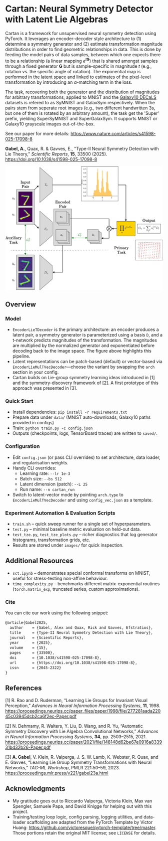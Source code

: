 # Cartan: Neural Symmetry Detector with Latent Lie Algebras

Cartan is a framework for unsupervised neural symmetry detection using PyTorch. It leverages an encoder–decoder style architecture to (1) determine a symmetry generator and (2) estimate transformation magnitude distributions in order to find geometric relationships in data. This is done by feeding the model pairs of data samples, between which one expects there to be a relationship (a linear mapping $e^{t\mathbf{G}}$) that is shared amongst samples through a fixed generator $\mathbf{G}$ but is sample-specific in magnitude $t$ (e.g., rotation vs. the specific angle of rotation). The exponential map is performed in the latent space and linked to estimates of the pixel-level transformation by introducing an $\alpha$-matching term in the loss. 

The task, recovering both the generator and the distribution of magnitudes for arbitrary transformations, applied to MNIST and the [Galaxy10 DECaLS](https://astronn.readthedocs.io/en/latest/galaxy10.html) datasets is refered to as SyMNIST and GalaxSym respectively. When the pairs stem from seperate root images (e.g., two different handwritten 3s, but one of them is rotated by an arbitrary amount), the task get the 'Super' prefix, yielding SuperSyMNIST and SuperGalaxSym. It supports MNIST or Galaxy10 grayscale images out-of-the-box.

See our paper for more details: https://www.nature.com/articles/s41598-025-17098-8

**Gabel, A.**, Quax, R. & Gavves, E., "Type-II Neural Symmetry Detection with Lie Theory," *Scientific Reports*, **15**, 33500 (2025). https://doi.org/10.1038/s41598-025-17098-8

<p align="center">
  <picture>
    <source srcset="docs/cartan_arch.webp" type="image/webp">
    <img src="docs/cartan_arch.png" alt="Cartan model architecture" width="720">
  </picture>
</p>

## Overview
### Model
- `EncoderLieTDecoder` is the primary architecture: an encoder produces a latent pair, a symmetry generator is parameterized using a basis `D`, and a t-network predicts magnitudes of the transformation. The magnitudes are multiplied by the normalized generator and exponentiated before decoding back to the image space. The figure above highlights this pipeline.
- Latent representations can be patch-based (default) or vector-based via `EncoderLieMulTVecDecoder`—choose the variant by swapping the `arch` section in your config.
- Cartan builds on Lie-group symmetry learning ideas introduced in [1] and the symmetry-discovery framework of [2]. A first prototype of this approach was presented in [3].

### Quick Start
- Install dependencies: `pip install -r requirements.txt`
- Prepare data under `data/` (MNIST auto-downloads; Galaxy10 paths provided in configs)
- Train: `python train.py -c config.json`
- Outputs (checkpoints, logs, TensorBoard traces) are written to `saved/`.

### Configuration
- Edit `config.json` (or pass CLI overrides) to set architecture, data loader, and regularisation weights.
- Handy CLI overrides:
  - Learning rate: `--lr 1e-3`
  - Batch size: `--bs 512`
  - Latent dimension (patch): `--L 25`
  - Run name: `--n cartan_run`
- Switch to latent-vector mode by pointing `arch.type` to `EncoderLieMulTVecDecoder` and using `config_vec.json` as a template.

### Experiment Automation & Evaluation Scripts
- `train.sh` – quick sweep runner for a single set of hyperparameters.
- `test.py` – minimal baseline metric evaluation on held-out data.
- `test_tze.py`, `test_tze_plots.py` – richer diagnostics that log generator histograms, transformation grids, etc.
- Results are stored under `images/` for quick inspection.

## Additional Resources
- `sct.ipynb` – demonstrates special conformal transforms on MNIST, useful for stress-testing non-affine behaviour.
- `time_complexity.py` – benchmarks different matrix-exponential routines (`torch.matrix_exp`, truncated series, custom approximations).

### Cite
You can cite our work using the following snippet:
```
@article{Gabel2025,
  author    = {Gabel, Alex and Quax, Rick and Gavves, Efstratios},
  title     = {Type-II Neural Symmetry Detection with Lie Theory},
  journal   = {Scientific Reports},
  year      = {2025},
  volume    = {15},
  pages     = {33500},
  doi       = {10.1038/s41598-025-17098-8},
  url       = {https://doi.org/10.1038/s41598-025-17098-8},
  issn      = {2045-2322}
}
```

## References
[1] R. Rao and D. Ruderman, “Learning Lie Groups for Invariant Visual Perception,” *Advances in Neural Information Processing Systems*, **11**, 1998. https://proceedings.neurips.cc/paper_files/paper/1998/file/277281aada22045c03945dcb2ca6f2ec-Paper.pdf

[2] N. Dehmamy, R. Walters, Y. Liu, D. Wang, and R. Yu, “Automatic Symmetry Discovery with Lie Algebra Convolutional Networks,” *Advances in Neural Information Processing Systems*, **34**, pp. 2503–2515, 2021. https://proceedings.neurips.cc/paper/2021/file/148148d62be67e0916a833931bd32b26-Paper.pdf

[3] **A. Gabel**, V. Klein, R. Valperga, J. S. W. Lamb, K. Webster, R. Quax, and E. Gavves, “Learning Lie Group Symmetry Transformations with Neural Networks,” *TAG-ML Workshop*, PMLR 221:50–59, 2023. https://proceedings.mlr.press/v221/gabel23a.html

## Acknowledgments
- My gratitude goes out to Riccardo Valperga, Victoria Klein, Max van Spengler, Samuele Papa, and David Knigge for helping out with this project.
- Training/testing loop logic, config parsing, logging utilities, and data-loader scaffolding are adapted from the PyTorch Template by Victor Huang: https://github.com/victoresque/pytorch-template/tree/master. Those portions retain the original MIT license; see `LICENSE` for details.
